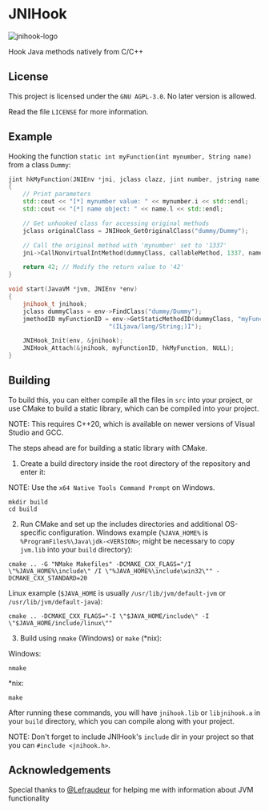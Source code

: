 # JNIHook
![jnihook-logo](https://raw.githubusercontent.com/rdbo/jnihook/master/LOGO.png)

Hook Java methods natively from C/C++

## License
This project is licensed under the `GNU AGPL-3.0`. No later version is allowed.

Read the file `LICENSE` for more information.

## Example
Hooking the function `static int myFunction(int mynumber, String name)` from a class `Dummy`:
```c++
jint hkMyFunction(JNIEnv *jni, jclass clazz, jint number, jstring name)
{
	// Print parameters
	std::cout << "[*] mynumber value: " << mynumber.i << std::endl;
	std::cout << "[*] name object: " << name.l << std::endl;

	// Get unhooked class for accessing original methods
	jclass originalClass = JNIHook_GetOriginalClass("dummy/Dummy");

	// Call the original method with 'mynumber' set to '1337'
	jni->CallNonvirtualIntMethod(dummyClass, callableMethod, 1337, name);

	return 42; // Modify the return value to '42'
}

void start(JavaVM *jvm, JNIEnv *env)
{
	jnihook_t jnihook;
	jclass dummyClass = env->FindClass("dummy/Dummy");
	jmethodID myFunctionID = env->GetStaticMethodID(dummyClass, "myFunction",
							"(ILjava/lang/String;)I");

	JNIHook_Init(env, &jnihook);
	JNIHook_Attach(&jnihook, myFunctionID, hkMyFunction, NULL);
}
```

## Building
To build this, you can either compile all the files in `src` into your project, or
use CMake to build a static library, which can be compiled into your project.

NOTE: This requires C++20, which is available on newer versions of Visual Studio and GCC.

The steps ahead are for building a static library with CMake.


1. Create a build directory inside the root directory of the repository and enter it:

NOTE: Use the `x64 Native Tools Command Prompt` on Windows.
```
mkdir build
cd build
```

2. Run CMake and set up the includes directories and additional OS-specific configuration.
Windows example (`%JAVA_HOME%` is `%ProgramFiles%\Java\jdk-<VERSION>`; might be necessary to copy `jvm.lib` into your `build` directory):
```
cmake .. -G "NMake Makefiles" -DCMAKE_CXX_FLAGS="/I \"%JAVA_HOME%\include\" /I \"%JAVA_HOME%\include\win32\"" -DCMAKE_CXX_STANDARD=20
```
Linux example (`$JAVA_HOME` is usually `/usr/lib/jvm/default-jvm` or `/usr/lib/jvm/default-java`):
```
cmake .. -DCMAKE_CXX_FLAGS="-I \"$JAVA_HOME/include\" -I \"$JAVA_HOME/include/linux\""
```

3. Build using `nmake` (Windows) or `make` (*nix):

Windows:
```
nmake
```
*nix:
```
make
```

After running these commands, you will have `jnihook.lib` or `libjnihook.a` in your `build` directory, which you can compile along with your project.

NOTE: Don't forget to include JNIHook's `include` dir in your project so that you can `#include <jnihook.h>`.

## Acknowledgements
Special thanks to [@Lefraudeur](https://github.com/Lefraudeur) for helping me with information about JVM functionality

